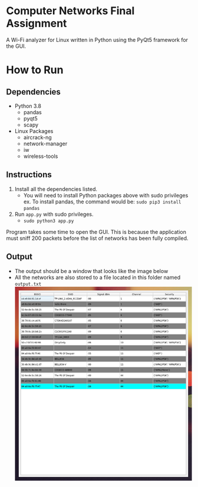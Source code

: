 # Computer Networks Final Assignment
A Wi-Fi analyzer for Linux written in Python using the PyQt5 framework for the GUI.

# How to Run
## Dependencies
- Python 3.8
	- pandas
	- pyqt5
	- scapy
- Linux Packages
	- aircrack-ng
	- network-manager
	- iw
	- wireless-tools

## Instructions
1. Install all the dependencies listed.
	- You will need to install Python packages above with sudo privileges
	ex. To install pandas, the command would be: `sudo pip3 install pandas`
2. Run `app.py` with sudo privileges.
	- `sudo python3 app.py`

Program takes some time to open the GUI. This is because the application must sniff 200 packets before the list of networks has been fully compiled.

## Output
- The output should be a window that looks like the image below
- All the networks are also stored to a file located in this folder named `output.txt`
![Demo Window](demo_window.png "Demo Window")
